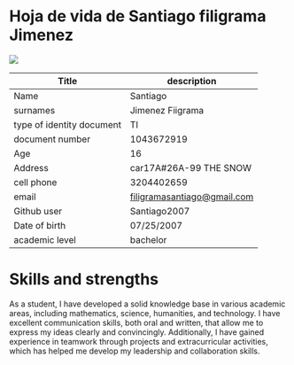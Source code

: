 # Hoja de vida de Santiago filigrama Jimenez 

![](../imagenes/17d3337f-231c-4105-b3ca-2aba9a57a506.jpg)


| Title | description |
| --- | --- |
| Name | Santiago |
| surnames | Jimenez Fiigrama |
| type of identity document | TI |
| document number | 1043672919 |
| Age | 16 |
| Address | car17A#26A-99 THE SNOW | 
| cell phone | 3204402659 |
| email | filigramasantiago@gmail.com |
| Github user | Santiago2007 |
| Date of birth | 07/25/2007 |
| academic level | bachelor | 


# Skills and strengths 

As a student, I have developed a solid knowledge base in various academic areas, including mathematics, science, humanities, and technology. I have excellent communication skills, both oral and written, that allow me to express my ideas clearly and convincingly. Additionally, I have gained experience in teamwork through projects and extracurricular activities, which has helped me develop my leadership and collaboration skills.